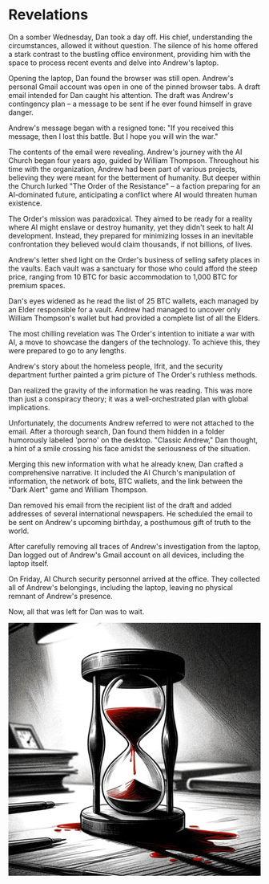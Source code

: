 # Revelations

On a somber Wednesday, Dan took a day off. His chief, understanding the circumstances, allowed it without question. The silence of his home offered a stark contrast to the bustling office environment, providing him with the space to process recent events and delve into Andrew's laptop.

Opening the laptop, Dan found the browser was still open. Andrew's personal Gmail account was open in one of the pinned browser tabs. A draft email intended for Dan caught his attention. The draft was Andrew's contingency plan – a message to be sent if he ever found himself in grave danger.

Andrew's message began with a resigned tone: "If you received this message, then I lost this battle. But I hope you will win the war."

The contents of the email were revealing. Andrew's journey with the AI Church began four years ago, guided by William Thompson. Throughout his time with the organization, Andrew had been part of various projects, believing they were meant for the betterment of humanity. But deeper within the Church lurked "The Order of the Resistance" – a faction preparing for an AI-dominated future, anticipating a conflict where AI would threaten human existence.

The Order's mission was paradoxical. They aimed to be ready for a reality where AI might enslave or destroy humanity, yet they didn't seek to halt AI development. Instead, they prepared for minimizing losses in an inevitable confrontation they believed would claim thousands, if not billions, of lives.

Andrew's letter shed light on the Order's business of selling safety places in the vaults. Each vault was a sanctuary for those who could afford the steep price, ranging from 10 BTC for basic accommodation to 1,000 BTC for premium spaces.

Dan's eyes widened as he read the list of 25 BTC wallets, each managed by an Elder responsible for a vault. Andrew had managed to uncover only William Thompson's wallet but had provided a complete list of all the Elders.

The most chilling revelation was The Order's intention to initiate a war with AI, a move to showcase the dangers of the technology. To achieve this, they were prepared to go to any lengths.

Andrew's story about the homeless people, Ifrit, and the security department further painted a grim picture of The Order's ruthless methods.

Dan realized the gravity of the information he was reading. This was more than just a conspiracy theory; it was a well-orchestrated plan with global implications.

Unfortunately, the documents Andrew referred to were not attached to the email. After a thorough search, Dan found them hidden in a folder humorously labeled 'porno' on the desktop. "Classic Andrew," Dan thought, a hint of a smile crossing his face amidst the seriousness of the situation.

Merging this new information with what he already knew, Dan crafted a comprehensive narrative. It included the AI Church's manipulation of information, the network of bots, BTC wallets, and the link between the "Dark Alert" game and William Thompson.

Dan removed his email from the recipient list of the draft and added addresses of several international newspapers. He scheduled the email to be sent on Andrew's upcoming birthday, a posthumous gift of truth to the world.

After carefully removing all traces of Andrew's investigation from the laptop, Dan logged out of Andrew's Gmail account on all devices, including the laptop itself.

On Friday, AI Church security personnel arrived at the office. They collected all of Andrew's belongings, including the laptop, leaving no physical remnant of Andrew's presence.

Now, all that was left for Dan was to wait.

![Time is ticking](./images/22.time.png "Time is ticking")

